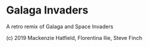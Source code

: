 # Galaga Invaders

A retro remix of Galaga and Space Invaders




(c) 2019 Mackenzie Hatfield, Florentina Ilie, Steve Finch
